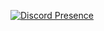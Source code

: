 [![Discord Presence](https://lanyard.cnrad.dev/api/799053465757286452?borderRadius=5px&idleMessage=doing%20nothing&bg=a)](https://discord.com/users/799053465757286452)
